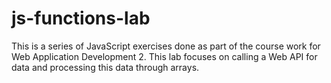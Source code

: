 # js-functions-lab

This is a series of JavaScript exercises done as part of the course work for Web Application Development 2. This lab focuses on calling a Web API for data and processing this data through arrays.
